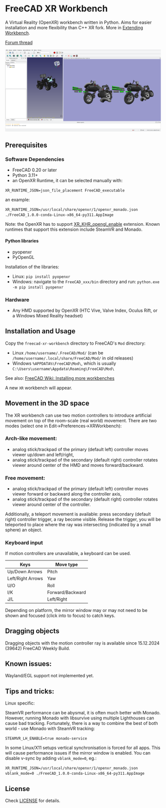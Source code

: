 # FreeCAD XR Workbench

A Virtual Reality (OpenXR) workbench written in Python. Aims for easier installation and more flexibility than C++ XR fork.
More in [Extending Workbench](doc/Extending_Workbench.md).

[Forum thread](https://forum.freecad.org/viewtopic.php?t=39526)

![FreeCAD-XR][fcxr]

[fcxr]: https://raw.githubusercontent.com/kwahoo2/freecad-xr-workbench/main/.github/images/fcxr-screen.png "View of active workbench"

## Prerequisites

### Software Dependencies

* FreeCAD 0.20 or later
* Python 3.11+
* an OpenXR Runtime, it can be selected manually with:

`XR_RUNTIME_JSON=json_file_placement FreeCAD_executable`

an example:

`XR_RUNTIME_JSON=/usr/local/share/openxr/1/openxr_monado.json ./FreeCAD_1.0.0-conda-Linux-x86_64-py311.AppImage`

Note: the OpenXR has to support [XR_KHR_opengl_enable](https://registry.khronos.org/OpenXR/specs/1.1/man/html/XR_KHR_opengl_enable.html) extension. Known runtimes that support this extension include SteamVR and Monado.

#### Python libraries

* pyopenxr
* PyOpenGL

Installation of the libraries:

* Linux: `pip install pyopenxr`
* Windows: navigate to the `FreeCAD_xxx/bin` directory and run: `python.exe -m pip install pyopenxr`

### Hardware

* Any HMD supported by OpenXR (HTC Vive, Valve Index, Oculus Rift, or a Windows Mixed Reality headset)

## Installation and Usage

Copy the `freecad-xr-workbench` directory to FreeCAD's `Mod` directory:

* Linux `/home/username/.FreeCAD/Mod/` (can be `/home/username/.local/share/FreeCAD/Mod/` in old releases)
* Windows `%APPDATA%\FreeCAD\Mod\`, which is usually `C:\Users\username\Appdata\Roaming\FreeCAD\Mod\`

See also: [FreeCAD Wiki: Installing more workbenches](https://wiki.freecad.org/Installing_more_workbenches)

A new `XR` workbench will appear.

## Movement in the 3D space

The XR workbench can use two motion controllers to introduce artificial movement on top of the room-scale (real world) movement. There are two modes (select one in Edit->Preferences->XRWorkbench):

### Arch-like movement:
* analog stick/trackpad of the primary (default left) controller moves viewer up/down and left/right,
* analog stick/trackpad of the secondary (default right) controller rotates viewer around center of the HMD and moves forward/backward.

### Free movement:
* analog stick/trackpad of the primary (default left) controller moves viewer forward or backward along the controller axis,
* analog stick/trackpad of the secondary (default right) controller rotates viewer around center of the controller.

Additionally, a teleport movement is available: press secondary (default right) controller trigger, a ray become visible. Release the trigger, you will be teleported to place where the ray was intersecting (indicated by a small sphere) an object.

### Keyboard input
If motion controllers are unavailable, a keyboard can be used.

| Keys             | Move type       |
| ---------------- | ----------------|
| Up/Down Arrows   | Pitch           |
| Left/Right Arrows| Yaw             |
| U/O              | Roll            |
| I/K              | Forward/Backward|
| J/L              | Left/Right      |

Depending on platform, the mirror window may or may not need to be shown and focused (click into to focus) to catch keys.

## Dragging objects
Dragging objects with the motion controller ray is available since 15.12.2024 (39642) FreeCAD Weekly Build.

## Known issues:

Wayland/EGL support not implemented yet.

## Tips and tricks:

Linux specific:

SteamVR performance can be abysmal, it is often much better with Monado.
However, running Monado with libsurvive using multiple Lighthouses can cause bad tracking.
Fortunately, there is a way to combine the best of both world - use Monado with SteamVR tracking:

`STEAMVR_LH_ENABLE=true monado-service`

In some Linux/X11 setups vertical synchronisation is forced for all apps. This will cause performance issues if the mirror window is enabled. You can disable v-sync by adding `vblank_mode=0`, eg.:

`XR_RUNTIME_JSON=/usr/local/share/openxr/1/openxr_monado.json vblank_mode=0 ./FreeCAD_1.0.0-conda-Linux-x86_64-py311.AppImage`

## License

Check [LICENSE](LICENSE) for details.
